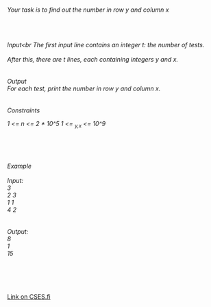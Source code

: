 <h6
A number spiral is an infinite grid whose upper-left square has number 1. Here are the first five layers of the spiral:
<br>Your task is to find out the number in row y and column x

<br><br><br>
Input<br
The first input line contains an integer t: the number of tests.<br><br>
After this, there are t lines, each containing integers y and x.
 <br><br><br>
Output <br>
For each test, print the number in row y and column x.
<br><br><br>
Constraints
<br>

1 <= n <= 2 * 10^5
1 <= <sub>y,x</sub> <= 10^9

<br><br><br>

Example<br><br>
Input:<br>
3<br>
2 3<br>
1 1<br>
4 2<br>
<br><br>
Output: <br>
8<br>1<br>15<br>
</h6><br><br><br><a href="https://cses.fi/problemset/task/1071">Link on CSES.fi</a>